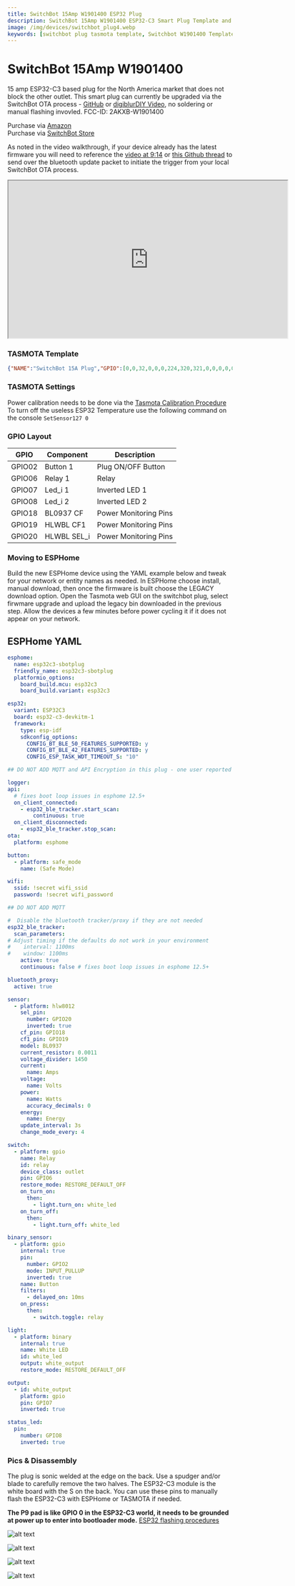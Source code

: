 ```yaml
---
title: SwitchBot 15Amp W1901400 ESP32 Plug
description: SwitchBot 15Amp W1901400 ESP32-C3 Smart Plug Template and Setup for TASMOTA and ESPHome
image: /img/devices/switchbot_plug4.webp
keywords: [switchbot plug tasmota template, Switchbot W1901400 Template, Switchbot Plug ESPHome, 2AKXB-W1901400, switchbot tasmota, switchbot bluetooth proxy]
---
```


# SwitchBot 15Amp W1901400 

15 amp ESP32-C3 based plug for the North America market that does not block the other outlet.  This smart plug can currently be upgraded via the SwitchBot OTA process - [GitHub](https://github.com/kendallgoto/switchbota) or [digiblurDIY Video](https://youtu.be/iTexFQ0Th0I), no soldering or manual flashing invovled.  FCC-ID: 2AKXB-W1901400  

Purchase via [Amazon](https://amzn.to/3MzVSSR)  
Purchase via [SwitchBot Store](https://switchbot.vip/3avyiJe)

As noted in the video walkthrough, if your device already has the latest firmware you will need to reference the [video at 9:14](https://youtu.be/iTexFQ0Th0I?t=554) or [this Github thread](https://github.com/kendallgoto/switchbota/issues/3#issuecomment-1121864522) to send over the bluetooth update packet to initiate the trigger from your local SwitchBot OTA process.  

<iframe allowfullscreen height="353" src="https://www.youtube.com/embed/iTexFQ0Th0I" width="625" youtube-src-=""></iframe>  

### TASMOTA Template
```json
{"NAME":"SwitchBot 15A Plug","GPIO":[0,0,32,0,0,0,224,320,321,0,0,0,0,0,0,0,0,0,2720,2656,2624,0],"FLAG":0,"BASE":1}
```

### TASMOTA Settings   
Power calibration needs to be done via the [Tasmota Calibration Procedure](https://tasmota.github.io/docs/Power-Monitoring-Calibration/#calibration-procedure)  
To turn off the useless ESP32 Temperature use the following command on the console `SetSensor127 0`

### GPIO Layout

| GPIO |    Component | Description |
|------ |-------------|-------------|         
|GPIO02	| Button 1 | Plug ON/OFF Button
|GPIO06	| Relay 1 | Relay
|GPIO07	| Led_i 1 | Inverted LED 1
|GPIO08	| Led_i 2 | Inverted LED 2
|GPIO18	| BL0937 CF | Power Monitoring Pins
|GPIO19	| HLWBL CF1 | Power Monitoring Pins
|GPIO20	| HLWBL SEL_i | Power Monitoring Pins

### Moving to ESPHome

Build the new ESPHome device using the YAML example below and tweak for your network or entity names as needed.  In ESPHome choose install, manual download, then once the firmware is built choose the LEGACY download option.  Open the Tasmota web GUI on the switchbot plug, select firwmare upgrade and upload the legacy bin downloaded in the previous step.  Allow the devices a few minutes before power cycling it if it does not appear on your network.  

## ESPHome YAML

```yaml
esphome:
  name: esp32c3-sbotplug
  friendly_name: esp32c3-sbotplug
  platformio_options:
    board_build.mcu: esp32c3
    board_build.variant: esp32c3  

esp32:
  variant: ESP32C3
  board: esp32-c3-devkitm-1
  framework:
    type: esp-idf
    sdkconfig_options:
      CONFIG_BT_BLE_50_FEATURES_SUPPORTED: y
      CONFIG_BT_BLE_42_FEATURES_SUPPORTED: y
      CONFIG_ESP_TASK_WDT_TIMEOUT_S: "10"    

## DO NOT ADD MQTT and API Encryption in this plug - one user reported bootlooping issues in this combination

logger:
api:
  # fixes boot loop issues in esphome 12.5+
  on_client_connected:
    - esp32_ble_tracker.start_scan:
        continuous: true
  on_client_disconnected:
    - esp32_ble_tracker.stop_scan:
ota:
  platform: esphome

button:
  - platform: safe_mode
    name: (Safe Mode)

wifi:
  ssid: !secret wifi_ssid
  password: !secret wifi_password

## DO NOT ADD MQTT

#  Disable the bluetooth tracker/proxy if they are not needed
esp32_ble_tracker:
  scan_parameters:
# Adjust timing if the defaults do not work in your environment
#    interval: 1100ms
#    window: 1100ms
    active: true
    continuous: false # fixes boot loop issues in esphome 12.5+

bluetooth_proxy:
  active: true

sensor:
  - platform: hlw8012
    sel_pin:
      number: GPIO20
      inverted: true
    cf_pin: GPIO18
    cf1_pin: GPIO19
    model: BL0937
    current_resistor: 0.0011
    voltage_divider: 1450
    current:
      name: Amps
    voltage:
      name: Volts
    power:
      name: Watts
      accuracy_decimals: 0       
    energy:
      name: Energy
    update_interval: 3s
    change_mode_every: 4

switch:
  - platform: gpio
    name: Relay
    id: relay
    device_class: outlet
    pin: GPIO6
    restore_mode: RESTORE_DEFAULT_OFF
    on_turn_on:
      then:
        - light.turn_on: white_led
    on_turn_off:
      then:
        - light.turn_off: white_led  

binary_sensor:
  - platform: gpio
    internal: true
    pin:
      number: GPIO2
      mode: INPUT_PULLUP
      inverted: true
    name: Button
    filters:
      - delayed_on: 10ms
    on_press:
      then:
        - switch.toggle: relay 

light:
  - platform: binary
    internal: true
    name: White LED
    id: white_led
    output: white_output
    restore_mode: RESTORE_DEFAULT_OFF

output:
  - id: white_output
    platform: gpio
    pin: GPIO7
    inverted: true

status_led:
  pin:
    number: GPIO8
    inverted: true
```

### Pics & Disassembly

The plug is sonic welded at the edge on the back.  Use a spudger and/or blade to carefully remove the two halves.  The ESP32-C3 module is the white board with the S on the back.  You can use these pins to manually flash the ESP32-C3 with ESPHome or TASMOTA if needed.  

**The P9 pad is like GPIO 0 in the ESP32-C3 world, it needs to be grounded at power up to enter into bootloader mode.**  [ESP32 flashing procedures](/wiki/tasmota/how_to_flash_esp32)

![alt text](/img/devices/switchbot_bulb1.webp "SwitchBot 15Amp W1901400 #1")

![alt text](/img/devices/switchbot_plug1.webp "SwitchBot 15Amp W1901400 #2")

![alt text](/img/devices/switchbot_plug2.webp "SwitchBot 15Amp W1901400 #3")

![alt text](/img/devices/switchbot_plug3.webp "SwitchBot 15Amp W1901400 #4")
